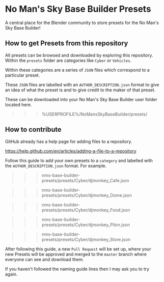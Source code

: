 # No Man's Sky Base Builder Presets

A central place for the Blender community to store presets for the No Man's Sky Base Builder!

## How to get Presets from this repository

All presets can be browsed and downloaded by exploring this repository. Within the `presets` folder are categories like `Cyber` or `Vehicles`.

Within these categories are a series of `JSON` files which correspond to a particular preset.

These `JSON` files are labelled with an `AUTHOR_DESCRIPTION.json` format to give an idea of what the preset is and to give credit to the maker of that preset.

These can be downloaded into your No Man's Sky Base Builder user folder located here.

>>> %USERPROFILE%/NoMansSkyBaseBuilder/presets/

## How to contribute

GitHub already has a help page for adding files to a repository.

https://help.github.com/en/articles/adding-a-file-to-a-repository

Follow this guide to add your own presets to a `category` and labelled with the `AUTHOR_DESCRIPTION.json` format. For example.

>>> nms-base-builder-presets/presets/Cyber/djmonkey_Cafe.json

>>> nms-base-builder-presets/presets/Cyber/djmonkey_Dome.json

>>> nms-base-builder-presets/presets/Cyber/djmonkey_Food.json

>>> nms-base-builder-presets/presets/Cyber/djmonkey_Pilon.json

>>> nms-base-builder-presets/presets/Cyber/djmonkey_Store.json

After following this guide, a new `Pull Request` will be set up, where your new Presets
will be approved and merged to the `master` branch where everyone can see and download them. 

If you haven't followed the naming guide lines then I may ask you to try again.
